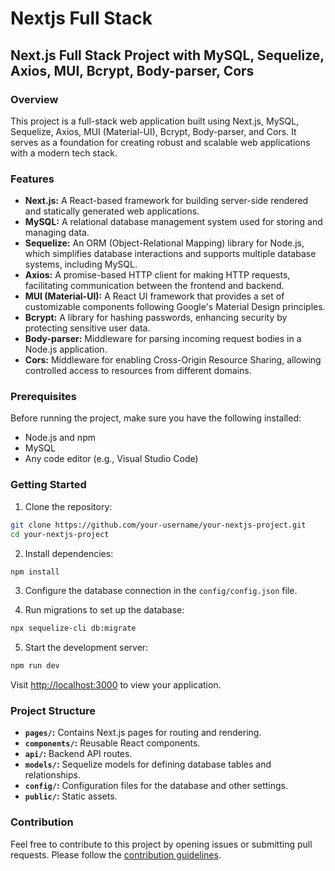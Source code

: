 # Nextjs Full Stack


## Next.js Full Stack Project with MySQL, Sequelize, Axios, MUI, Bcrypt, Body-parser, Cors

### Overview

This project is a full-stack web application built using Next.js, MySQL, Sequelize, Axios, MUI (Material-UI), Bcrypt, Body-parser, and Cors. It serves as a foundation for creating robust and scalable web applications with a modern tech stack.

### Features

- **Next.js:** A React-based framework for building server-side rendered and statically generated web applications.
- **MySQL:** A relational database management system used for storing and managing data.
- **Sequelize:** An ORM (Object-Relational Mapping) library for Node.js, which simplifies database interactions and supports multiple database systems, including MySQL.
- **Axios:** A promise-based HTTP client for making HTTP requests, facilitating communication between the frontend and backend.
- **MUI (Material-UI):** A React UI framework that provides a set of customizable components following Google's Material Design principles.
- **Bcrypt:** A library for hashing passwords, enhancing security by protecting sensitive user data.
- **Body-parser:** Middleware for parsing incoming request bodies in a Node.js application.
- **Cors:** Middleware for enabling Cross-Origin Resource Sharing, allowing controlled access to resources from different domains.

### Prerequisites

Before running the project, make sure you have the following installed:

- Node.js and npm
- MySQL
- Any code editor (e.g., Visual Studio Code)

### Getting Started

1. Clone the repository:

```bash
git clone https://github.com/your-username/your-nextjs-project.git
cd your-nextjs-project
```

2. Install dependencies:

```bash
npm install
```

3. Configure the database connection in the `config/config.json` file.

4. Run migrations to set up the database:

```bash
npx sequelize-cli db:migrate
```

5. Start the development server:

```bash
npm run dev
```

Visit [http://localhost:3000](http://localhost:3000) to view your application.

### Project Structure

- **`pages/`:** Contains Next.js pages for routing and rendering.
- **`components/`:** Reusable React components.
- **`api/`:** Backend API routes.
- **`models/`:** Sequelize models for defining database tables and relationships.
- **`config/`:** Configuration files for the database and other settings.
- **`public/`:** Static assets.

### Contribution

Feel free to contribute to this project by opening issues or submitting pull requests. Please follow the [contribution guidelines](CONTRIBUTING.md).

